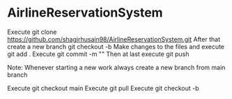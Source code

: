 # AirlineReservationSystem

Execute git clone https://github.com/shagirhusain98/AirlineReservationSystem.git
After that create a new branch git checkout -b <your-branch-name>
Make changes to the files and execute git add .
Execute git commit -m "<brief-description-of-your-changes>"
Then at last execute git push
  
Note: Whenever starting a new work always create a new branch from main branch

Execute git checkout main
Execute git pull
Execute git checkout -b <your-branch-name>
